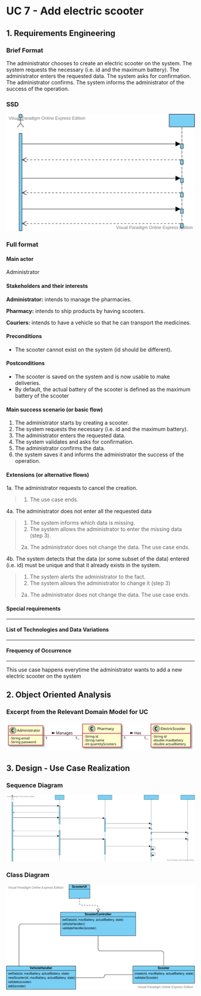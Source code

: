 
# UC 7 - Add electric scooter

## 1. Requirements Engineering

### Brief Format

The administrator chooses to create an electric scooter on the system. The system requests the necessary (i.e. id and the maximum battery). The administrator enters the requested data. The system asks for confirmation. The administrator confirms. The system informs the administrator of the success of the operation.


### SSD
![UC7_SSD](UC7_SSD.svg)


### Full format

#### Main actor
Administrator

#### Stakeholders and their interests

**Administrator:** intends to manage the pharmacies.

**Pharmacy:** intends to ship products by having scooters.

**Couriers:** intends to have a vehicle so that he can transport the medicines.

#### Preconditions

* The scooter cannot exist on the system (id should be different).

#### Postconditions

* The scooter is saved on the system and is now usable to make deliveries.
* By default, the actual battery of the scooter is defined as the maximum battery of the scooter


#### Main success scenario (or basic flow)

1. The administrator starts by creating a scooter.
2. The system requests the necessary (i.e. id and the maximum battery).
3. The administrator enters the requested data. 
4. The system validates and asks for confirmation.
5. The administrator confirms the data.
6. the system saves it and informs the administrator the success of the operation.


#### Extensions (or alternative flows)

1a. The administrator requests to cancel the creation.
>    1. The use case ends.

4a. The administrator does not enter all the requested data
>    1. The system informs which data is missing.
>    2. The system allows the administrator to enter the missing data (step 3).
>
  > 2a. The administrator does not change the data. The use case ends.

4b. The system detects that the data (or some subset of the data) entered (i.e. id) must be unique and that it already exists in the system.
>    1. The system alerts the administrator to the fact.
>    2. The system allows the administrator to change it (step 3)
>
  > 2a. The administrator does not change the data. The use case ends.



#### Special requirements
--------------------

#### List of Technologies and Data Variations
--------------------

#### Frequency of Occurrence
--------------------

This use case happens everytime the administrator wants to add a new electric scooter on the system


## 2. Object Oriented Analysis

### Excerpt from the Relevant Domain Model for UC

![UC7_MD](UC7_MD.svg)


## 3. Design - Use Case Realization



### Sequence Diagram

![UC7_SD](UC7_SD.svg)



### Class Diagram

![UC7_CD](UC7_CD.svg)


